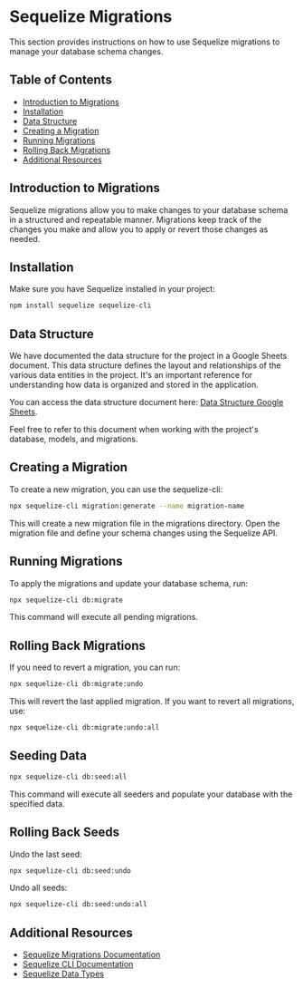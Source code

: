 # Sequelize Migrations

This section provides instructions on how to use Sequelize migrations to manage your database schema changes.

## Table of Contents

- [Introduction to Migrations](#introduction-to-migrations)
- [Installation](#installation)
- [Data Structure](#data-structure)
- [Creating a Migration](#creating-a-migration)
- [Running Migrations](#running-migrations)
- [Rolling Back Migrations](#rolling-back-migrations)
- [Additional Resources](#additional-resources)

## Introduction to Migrations

Sequelize migrations allow you to make changes to your database schema in a structured and repeatable manner. Migrations keep track of the changes you make and allow you to apply or revert those changes as needed.

## Installation

Make sure you have Sequelize installed in your project:

```bash
npm install sequelize sequelize-cli

```

## Data Structure

We have documented the data structure for the project in a Google Sheets document. This data structure defines the layout and relationships of the various data entities in the project. It's an important reference for understanding how data is organized and stored in the application.

You can access the data structure document here: [Data Structure Google Sheets](https://docs.google.com/spreadsheets/d/1PjDRNgVuseY0I0eppnjlDXyNMHf6X1PWQgubbd4_g_Q/edit#gid=0).

Feel free to refer to this document when working with the project's database, models, and migrations.

## Creating a Migration

To create a new migration, you can use the sequelize-cli:

```bash
npx sequelize-cli migration:generate --name migration-name

```

This will create a new migration file in the migrations directory. Open the migration file and define your schema changes using the Sequelize API.

## Running Migrations

To apply the migrations and update your database schema, run:

```bash
npx sequelize-cli db:migrate

```

This command will execute all pending migrations.

## Rolling Back Migrations

If you need to revert a migration, you can run:

```bash
npx sequelize-cli db:migrate:undo

```

This will revert the last applied migration. If you want to revert all migrations, use:

```bash
npx sequelize-cli db:migrate:undo:all

```

## Seeding Data

```bash
npx sequelize-cli db:seed:all

```

This command will execute all seeders and populate your database with the specified data.

## Rolling Back Seeds

Undo the last seed:

```bash
npx sequelize-cli db:seed:undo
```

Undo all seeds:

```bash
npx sequelize-cli db:seed:undo:all
```

## Additional Resources

- [Sequelize Migrations Documentation](https://sequelize.org/docs/v6/other-topics/migrations/)
- [Sequelize CLI Documentation](https://sequelize.org/master/manual/migrations.html#the-cli)
- [Sequelize Data Types](https://sequelize.org/docs/v6/moved/data-types/)
